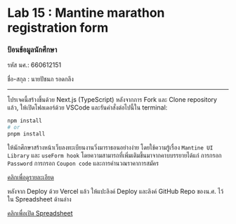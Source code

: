 # Lab 15 : Mantine marathon registration form

### ป้อนข้อมูลนักศึกษา

รหัส นศ.: 660612151  

ชื่อ-สกุล : นายปัชนภ รอดกลึง

---

โปรเจคนี้สร้างขึ้นด้วย Next.js (TypeScript)
หลังจากการ Fork และ Clone repository แล้ว, ให้เปิดโฟลเดอร์ด้วย VSCode และรันคำสั่งต่อไปนี้ใน terminal:

```bash
npm install
# or
pnpm install
```

ให้นักศึกษาสร้างหน้าเว็บลงทะเบียนงานวิ่งมาราธอนอย่างง่าย โดยใช้ความรู้เรื่อง `Mantine UI Library` และ `useForm hook` โดยความสามารถที่เพิ่มเติมขึ้นมาจากคาบบรรยายได้แก่ การกรอก `Password` การกรอก `Coupon code` และการคำนวณราคาการสมัคร

[คลิกเพื่อดูรายละเอียด](https://o365cmu-my.sharepoint.com/:b:/g/personal/dome_potikanond_cmu_ac_th/Ef27GcFXIdhGsiGPd3WzAjoBmI3pu6oh49fQlaMEap3O4w?e=cWyqN2)

หลังจาก Deploy ด้วย Vercel แล้ว ให้แปะลิงค์ Deploy และลิงค์ GitHub Repo ของน.ศ. ไว้ใน Spreadsheet ด้านล่าง

[คลิกเพื่อเปิด Spreadsheet](https://o365cmu-my.sharepoint.com/:x:/g/personal/dome_potikanond_cmu_ac_th/EfmPM2Wz7OZAiAn23yVwzKwBacdSRIyVOhMjqTMzrHohMg?e=gWuUzE)
